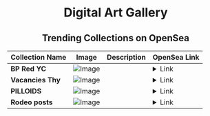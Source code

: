 <div align="center">

# Digital Art Gallery

## Trending Collections on OpenSea

| Collection Name                       | Image                                                                                     | Description                       | OpenSea Link                                                                                          |
|---------------------------------------|-------------------------------------------------------------------------------------------|-----------------------------------|--------------------------------------------------------------------------------------------------------|
| **BP Red YC** | ![Image](https://i.seadn.io/s/raw/files/ed7fd93138eb91218fc1e2c4ffdb1c7f.png?w=500&auto=format?w=200&auto=format) |  | <details><summary>Link</summary>[BP Red YC](https://opensea.io/collection/bp-red-yc-40)</details> |
| **Vacancies Thy** | ![Image](https://i.seadn.io/s/raw/files/1683077f3afdbc06d9bce32d88369a58.jpg?w=500&auto=format?w=200&auto=format) |  | <details><summary>Link</summary>[Vacancies Thy](https://opensea.io/collection/vacancies-thy)</details> |
| **PILLOIDS** | ![Image](https://i.seadn.io/s/raw/files/11821faab5010b2b535bce18dd1f35d0.png?w=500&auto=format?w=200&auto=format) |  | <details><summary>Link</summary>[PILLOIDS](https://opensea.io/collection/pilloids-19)</details> |
| **Rodeo posts** | ![Image](https://i.seadn.io/s/raw/files/6747f2e18c3344b1fcdff3bc930b6c73.png?w=500&auto=format?w=200&auto=format) |  | <details><summary>Link</summary>[Rodeo posts](https://opensea.io/collection/rodeo-posts-3881)</details> |

</div>